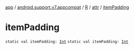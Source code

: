 [app](../../../index.md) / [android.support.v7.appcompat](../../index.md) / [R](../index.md) / [attr](index.md) / [itemPadding](./item-padding.md)

# itemPadding

`static val itemPadding: `[`Int`](https://kotlinlang.org/api/latest/jvm/stdlib/kotlin/-int/index.html)
`static val itemPadding: `[`Int`](https://kotlinlang.org/api/latest/jvm/stdlib/kotlin/-int/index.html)